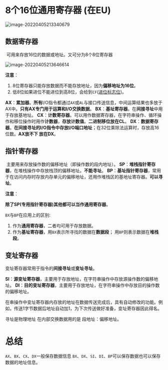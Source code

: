 # 8个16位通用寄存器 (在EU)

![image-20220405213340679](https://cdn.jsdelivr.net/gh/letengzz/Two-C@main/img/PM/Second/%E5%AF%84%E5%AD%98%E5%99%A8%E7%BB%93%E6%9E%84.png)

## 数据寄存器

​	可用来存放16位的数据或地址。又可分为8个8位寄存器

![image-20220405213646614](https://cdn.jsdelivr.net/gh/letengzz/Two-C@main/img/PM/Second/%E6%95%B0%E6%8D%AE%E5%AF%84%E5%AD%98%E5%99%A8.png)

**注意**：

1. 8位寄存器只能存放数据而不能存放地址，因为**偏移地址为16位**。
2. 低8位如果进位不能进位到高8位，会给到`CF`([进位标志位]())。

**AX**：**累加器**。**所有**I/O指令都通过`AX`或`AL`与接口传送信息，中间运算结果也多放于AX中。**只有AX专门用于运算和I/O交换数据**。
**BX**：**基址寄存器**。在**间接寻址**中用于存放基地址。
**CX**：**计数寄存器**。可以用作数据寄存器，在字符串操作、循环操作和移位操作时用作**计数器**，**存放计数值**。**二进制移位放在CL**。
**DX**：**数据寄存器**。**在间接寻址的I/O指令中存放I/O端口地址**；在32位乘除法运算时，存放高16位数。**AX放不下 放在DX**。

## 指针寄存器

​	主要用来存放操作数的偏移地址（即操作数的段内地址）。
**SP**：**堆栈指针寄存器**，在堆栈操作中存放栈顶的偏移地址。**不能寻址**。
**BP**：**基址指针寄存器**，常用于在访问内存时存放内存单元的偏移地址，还用作堆栈区的基地址寄存器。**可以寻址**。

**注意**：

​	**除了SP(专用指针寄存器)其他都可以当作通用寄存器**。

`BX`与`BP`在应用上的区别:

1. 作为**通用寄存器**，二者均可用于存放数据。
2. 作为**基址寄存器**，用`BX`表示所寻找的数据在**数据段**； 用`BP`则表示数据在**堆栈段**。

## 变址寄存器

​	变址寄存器常用于指令的**间接寻址**或**变址寻址**。

**SI**：**源变址寄存器**，主要用于存放地址，在字符串操作中存放源操作数的偏移地址。
**DI**：**目的变址寄存器**，主要用于存放地址，在字符串操作中存放目的操作数的偏移地址。

​      在串操作中变址寄存器内存放的地址在数据传送完成后，具有自动修改的功能。例如，传送1字节数据后地址自动加1，为下次传送做好准备，变址寄存器因此得名。

寻址是物理地址 在内部交换数据用的是 段地址：偏移地址。

# 总结

`AX`、`BX`、`CX`、`DX`一般保存数据信息 `BX`、`DX`、`SI`、`DI`、`BP`可以保存数据也可以保存数据的地址信息。
